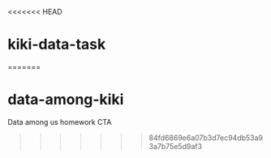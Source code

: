 <<<<<<< HEAD
# kiki-data-task
=======
# data-among-kiki
Data among us homework CTA
>>>>>>> 84fd6869e6a07b3d7ec94db53a93a7b75e5d9af3
